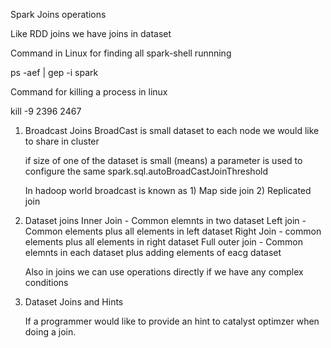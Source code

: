  Spark Joins operations 
 
 Like RDD joins we have joins in dataset 
 
 Command in Linux for finding all spark-shell runnning 
 
 ps -aef | gep -i spark 
 
 
 Command for killing a process in linux 
 
 kill -9 2396 2467
 
 
1) Broadcast Joins 
 	BroadCast is small dataset to each node  we would like to share in cluster 
 	
 	if size of one of the dataset is small (means) a parameter is used to configure the same 
 		spark.sql.autoBroadCastJoinThreshold
 		
 	In hadoop world broadcast is known as 
 		1) Map side join 
 		2) Replicated join 
 		
 		
2) Dataset joins 
 	Inner Join - Common elemnts in two dataset
 	Left join - Common elements plus all elements in left dataset 
 	Right Join - common elements plus all elements in right dataset
 	Full outer join - Common elemnts in each dataset plus adding elements of eacg dataset 
 	
	Also in joins we can use operations directly if we have any complex conditions  	

3) Dataset Joins and Hints 	

	If a programmer would like to provide an hint to catalyst optimzer when doing a join.